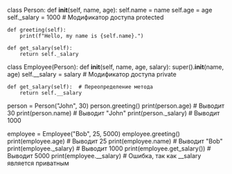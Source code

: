 class Person:
    def __init__(self, name, age):
        self.name = name
        self.age = age
        self._salary = 1000  # Модификатор доступа protected

    def greeting(self):
        print(f"Hello, my name is {self.name}.")

    def get_salary(self):
        return self._salary


class Employee(Person):
    def __init__(self, name, age, salary):
        super().__init__(name, age)
        self.__salary = salary  # Модификатор доступа private

    def get_salary(self):  # Переопределение метода
        return self.__salary


person = Person("John", 30)
person.greeting()
print(person.age)  # Выводит 30
print(person.name)  # Выводит "John"
print(person._salary)  # Выводит 1000

employee = Employee("Bob", 25, 5000)
employee.greeting()
print(employee.age)  # Выводит 25
print(employee.name)  # Выводит "Bob"
print(employee._salary)  # Выводит 1000
print(employee.get_salary())  # Выводит 5000
print(employee.__salary)  # Ошибка, так как __salary является приватным
